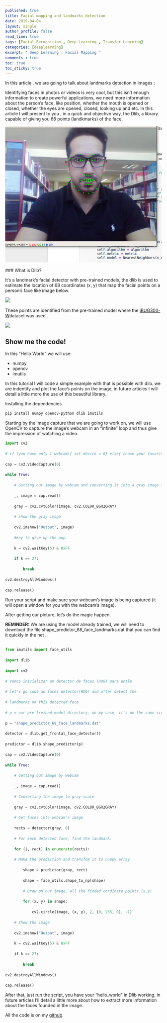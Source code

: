 ```yaml
---
published: true
title: Facial mapping and landmarks detection
date: 2019-04-04
layout: single
author_profile: false
read_time: true
tags: [Facial Recognition , Deep Learning , Transfer Learning] 
categories: [deeplearning]
excerpt: " Deep Learning , Facial Mapping "
comments : true
toc: true
toc_sticky: true
---
```



In this article , we are going to talk about landmarks detection in images : 

Identifying faces in photos or videos is very cool, but this isn’t enough information to create powerful applications, we need more information about the person’s face, like position, whether the mouth is opened or closed, whether the eyes are opened, closed, looking up and etc. In this article I will present to you  , in a quick and objective way, the Dlib, a library capable of giving you 68 points (landkmarks) of the face.
<p align="center">
  <img src="https://raw.githubusercontent.com/mohameddhaoui/mohameddhaoui.github.io/master/images/Screenshot%20from%202019-04-04%2010-52-00.png?style=centerme">
</p>
### What is Dlib?

It‘s a landmark’s facial detector with pre-trained models, the dlib is used to estimate the location of 68 coordinates (x, y) that map the facial points on a person’s face like image below.

![](https://cdn-images-1.medium.com/max/800/1*mArsPXT2PB19dF4sPR-VSA.jpeg)



These points are identified from the pre-trained model where the [iBUG300-W](https://ibug.doc.ic.ac.uk/resources/facial-point-annotations/)dataset was used . 

![](https://ibug.doc.ic.ac.uk/media/uploads/images/annotpics/problems.jpg)


## Show me the code!

In this “Hello World” we will use:

-   numpy
-   opencv
-   imutils

In this tutorial I will code a simple example with that is possible with dlib. we are indentify and plot the face’s points on the image, in future articles I will detail a little more the use of this beautiful library.

Installing the dependencies.
````python 
pip install numpy opencv-python dlib imutils
````
Starting by the image capture that we are going to work on, we will use OpenCV to capture the image’s webcam in an “infinite” loop and thus give the impression of watching a video.

````python
import cv2

# if (you have only 1 webcam){ set device = 0} else{ chose your favorite webcam setting device = 1, 2 ,3 ... }

cap = cv2.VideoCapture(0)

while True:

	# Getting our image by webcam and converting it into a gray image scale

	_, image = cap.read()

	gray = cv2.cvtColor(image, cv2.COLOR_BGR2GRAY)

	# show the gray image

	cv2.imshow("Output", image)

	#key to give up the app.

	k = cv2.waitKey(5) & 0xFF

	if k == 27:

		break

cv2.destroyAllWindows()

cap.release()
````

Run your script and make sure your webcam’s image is being captured (it will open a window for you with the webcam’s image).

After getting our picture, let’s do the magic happen.

**REMINDER:** We are using the model already trained, we will need to download the file shape_predictor_68_face_landmarks.dat that you can find it quickly in the net . 


```python

from imutils import face_utils

import dlib

import cv2

# Vamos inicializar um detector de faces (HOG) para então

# let's go code an faces detector(HOG) and after detect the

# landmarks on this detected face

# p = our pre-treined model directory, on my case, it's on the same script's diretory.

p = "shape_predictor_68_face_landmarks.dat"

detector = dlib.get_frontal_face_detector()

predictor = dlib.shape_predictor(p)

cap = cv2.VideoCapture(0)

while True:

	# Getting out image by webcam

	_, image = cap.read()

	# Converting the image to gray scale

	gray = cv2.cvtColor(image, cv2.COLOR_BGR2GRAY)

	# Get faces into webcam's image

	rects = detector(gray, 0)

	# For each detected face, find the landmark.

	for (i, rect) in enumerate(rects):

	# Make the prediction and transfom it to numpy array

		shape = predictor(gray, rect)

		shape = face_utils.shape_to_np(shape)

		# Draw on our image, all the finded cordinate points (x,y)

		for (x, y) in shape:

			cv2.circle(image, (x, y), 2, (0, 255, 0), -1)

	# Show the image

	cv2.imshow("Output", image)

	k = cv2.waitKey(5) & 0xFF

	if k == 27:

		break

cv2.destroyAllWindows()

cap.release()
```

After that, just run the script, you have your “hello_world” in Dlib working, in future articles I’ll detail a little more about how to extract more information about the faces founded in the image.

All the code is on my  [github](https://github.com/kasamoh/Image_processing_learning).

